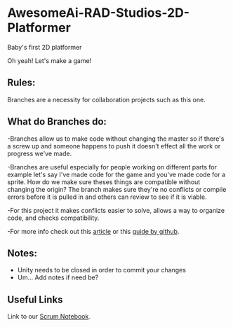 # AwesomeAi-RAD-Studios-2D-Platformer
Baby's first 2D platformer

Oh yeah! Let's make a game!

## Rules:
   Branches are a necessity for collaboration projects such as this one.
 
## What do Branches do:
 
   -Branches allow us to make code without changing the master so if there's a screw up and someone happens to push it doesn't effect all the work or progress we've made.
   
   -Branches are useful especially for people working on different parts for example let's say I've made code for the game and you've made code for a sprite. How do we make sure  theses things are compatible without changing the origin? The branch makes sure they're no conflicts or compile errors before it is pulled in and others can review to see if it is viable.
   
   -For this project it makes conflicts easier to solve, allows a way to organize code, and checks compatibility.
   
   -For more info check out this [article](https://thenewstack.io/dont-mess-with-the-master-working-with-branches-in-git-and-github/#:~:text=Essentially%20creating%20a%20timeline%20of,changes%20%E2%80%94%20is%20by%20using%20branches.)  or this [guide by github](https://guides.github.com/introduction/flow/).
   
## Notes:
- Unity needs to be closed in order to commit your changes
- Um... Add notes if need be?
 
 ## Useful Links
 Link to our [Scrum Notebook](https://docs.google.com/document/d/1Z7bfG6rc_vd98hPDqC4yJ5DxavASlMI3COBb_2ldXFo/edit#).
